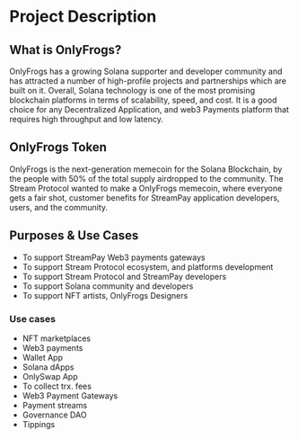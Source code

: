 # Project Description

## What is OnlyFrogs?

OnlyFrogs has a growing Solana supporter and developer community and has attracted a number of high-profile projects and partnerships which are built on it. Overall, Solana technology is one of the most promising blockchain platforms in terms of scalability, speed, and cost. It is a good choice for any Decentralized Application, and web3 Payments platform that requires high throughput and low latency.

## OnlyFrogs Token

OnlyFrogs is the next-generation memecoin for the Solana Blockchain, by the people with 50% of the total supply airdropped to the community. The Stream Protocol wanted to make a OnlyFrogs memecoin, where everyone gets a fair shot, customer benefits for StreamPay application developers, users, and the community.

## Purposes & Use Cases

- To support StreamPay Web3 payments gateways
- To support Stream Protocol ecosystem, and platforms development
- To support Stream Protocol and StreamPay developers
- To support Solana community and developers
- To support NFT artists, OnlyFrogs Designers

### Use cases

- NFT marketplaces
- Web3 payments
- Wallet App
- Solana dApps
- OnlySwap App
- To collect trx. fees
- Web3 Payment Gateways
- Payment streams
- Governance DAO
- Tippings 
